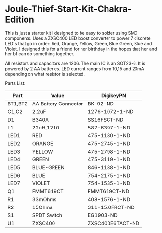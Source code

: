 # Joule-Thief-Start-Kit-Chakra-Edition

This is just a starter kit I designed to be easy to solder using SMD components. Uses a ZXSC400 LED boost converter to power 7 discrete LED's that go in order: Red, Orange, Yellow, Green, Blue Green, Blue and Violet. I designed this for a friend for her birthday in the hopes that her and her bf can do something together.

 All resistors and capacitors are 1206. The main IC is an SOT23-6. It is powered by 2 AA batteries. LED current ranges from 10,15 and 20mA depending on what resistor is selected. 

Parts List:


| Part | Value | DigikeyPN |
| --- | --- | --- |
| BT1,BT2 | AA Battery Connector | BK-92-ND |
| C1,C2 | 2.2uF | 1276-1072-1-ND |
| D1 | B340A | SS16FSCT-ND |
| L1 | 22uH,1210 | 587-6397-1-ND |
| LED1 | RED | 475-1180-1-ND |
| LED2 | ORANGE | 475-2745-1-ND |
| LED3 | YELLOW | 475-2798-1-ND |
| LED4 | GREEN | 475-3119-1-ND |
| LED5 | BLUE-GREEN | 846-1188-1-ND |
| LED6 | BLUE | 754-2175-1-ND |
| LED7 | VIOLET | 754-1535-1-ND |
| Q1 | FMMT619CT | FMMT619CT-ND |
| R1 | 33mOhms | 408-1576-1-ND |
| R2 | 15Ohms | 311-15.0FRCT-ND |
| S1 | SPDT Switch | EG1903-ND |
| U1 | ZXSC400 | ZXSC400E6TACT-ND | 
